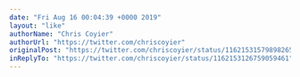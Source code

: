 ```yaml
---
date: "Fri Aug 16 00:04:39 +0000 2019"
layout: "like"
authorName: "Chris Coyier"
authorUrl: "https://twitter.com/chriscoyier"
originalPost: "https://twitter.com/chriscoyier/status/1162153157989826561"
inReplyTo: "https://twitter.com/chriscoyier/status/1162153126759059461"
---
```

